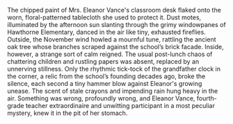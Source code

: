 The chipped paint of Mrs. Eleanor Vance's classroom desk flaked onto the worn, floral-patterned tablecloth she used to protect it.  Dust motes, illuminated by the afternoon sun slanting through the grimy windowpanes of Hawthorne Elementary, danced in the air like tiny, exhausted fireflies. Outside, the November wind howled a mournful tune, rattling the ancient oak tree whose branches scraped against the school’s brick facade.  Inside, however, a strange sort of calm reigned.  The usual post-lunch chaos of chattering children and rustling papers was absent, replaced by an unnerving stillness.  Only the rhythmic tick-tock of the grandfather clock in the corner, a relic from the school’s founding decades ago, broke the silence, each second a tiny hammer blow against Eleanor's growing unease.  The scent of stale crayons and impending rain hung heavy in the air.  Something was wrong, profoundly wrong, and Eleanor Vance, fourth-grade teacher extraordinaire and unwitting participant in a most peculiar mystery, knew it in the pit of her stomach.
